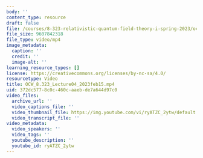 ```yaml
---
body: ''
content_type: resource
draft: false
file: /courses/8-323-relativistic-quantum-field-theory-i-spring-2023/ocw_8323_lecture04_2023feb15_360p_16_9.mp4
file_size: 9607842318
file_type: video/mp4
image_metadata:
  caption: ''
  credit: ''
  image-alt: ''
learning_resource_types: []
license: https://creativecommons.org/licenses/by-nc-sa/4.0/
resourcetype: Video
title: OCW_8.323_Lecture04_2023feb15.mp4
uid: 372dc577-8c0c-460c-aaeb-de7a644d97c0
video_files:
  archive_url: ''
  video_captions_file: ''
  video_thumbnail_file: https://img.youtube.com/vi/ryATZC_2ytw/default.jpg
  video_transcript_file: ''
video_metadata:
  video_speakers: ''
  video_tags: ''
  youtube_description: ''
  youtube_id: ryATZC_2ytw
---
```

